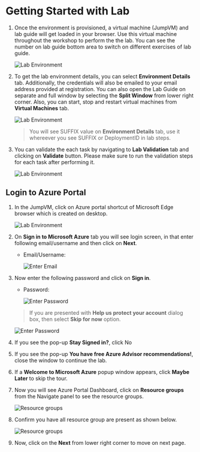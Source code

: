 # Getting Started with Lab

1. Once the environment is provisioned, a virtual machine (JumpVM) and lab guide will get loaded in your browser. Use this virtual machine throughout the workshop to perform the the lab. You can see the number on lab guide bottom area to switch on different exercises of lab guide.

   ![](./images/GettingStarted/cloudlab-vm-guide.png "Lab Environment")

1. To get the lab environment details, you can select **Environment Details** tab. Additionally, the credentials will also be emailed to your email address provided at registration. You can also open the Lab Guide on separate and full window by selecting the **Split Window** from lower right corner. Also, you can start, stop and restart virtual machines from **Virtual Machines** tab.

   ![](../Hands-on%20lab/images/splitwindow1.png "Lab Environment")
 
    > You will see SUFFIX value on **Environment Details** tab, use it whereever you see SUFFIX or DeploymentID in lab steps.

1. You can validate the each task by navigating to **Lab Validation** tab and clicking on **Validate** button. Please make sure to run the validation steps for each task after performing it. 

   ![](./images/GettingStarted/validation.png "Lab Environment")

## Login to Azure Portal
1. In the JumpVM, click on Azure portal shortcut of Microsoft Edge browser which is created on desktop.

   ![](./images/GettingStarted/cloudlab-vm-guide.png "Lab Environment")
   
1. On **Sign in to Microsoft Azure** tab you will see login screen, in that enter following email/username and then click on **Next**. 
   * Email/Username: <inject key="AzureAdUserEmail"></inject>
   
     ![](./images/GettingStarted/image7.png "Enter Email")
     
1. Now enter the following password and click on **Sign in**.
   * Password: <inject key="AzureAdUserPassword"></inject>
   
     ![](./images/GettingStarted/image8.png "Enter Password")
     
   > If you are presented with **Help us protect your account** dialog box, then select **Skip for now** option.

     ![](./images/GettingStarted/MFA.png "Enter Password")
  
1. If you see the pop-up **Stay Signed in?**, click No

1. If you see the pop-up **You have free Azure Advisor recommendations!**, close the window to continue the lab.

1. If a **Welcome to Microsoft Azure** popup window appears, click **Maybe Later** to skip the tour.
   
1. Now you will see Azure Portal Dashboard, click on **Resource groups** from the Navigate panel to see the resource groups.

    ![](./images/GettingStarted/select-rg.png "Resource groups")
   
1. Confirm you have all resource group are present as shown below.

    ![](./images/GettingStarted/upimage10.png "Resource groups")
   
1. Now, click on the **Next** from lower right corner to move on next page.
